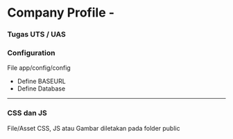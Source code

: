 # Company Profile - 

### Tugas UTS / UAS

### Configuration
File app/config/config 
- Define BASEURL
- Define Database

---

### CSS dan JS
File/Asset CSS, JS atau Gambar diletakan pada folder public
